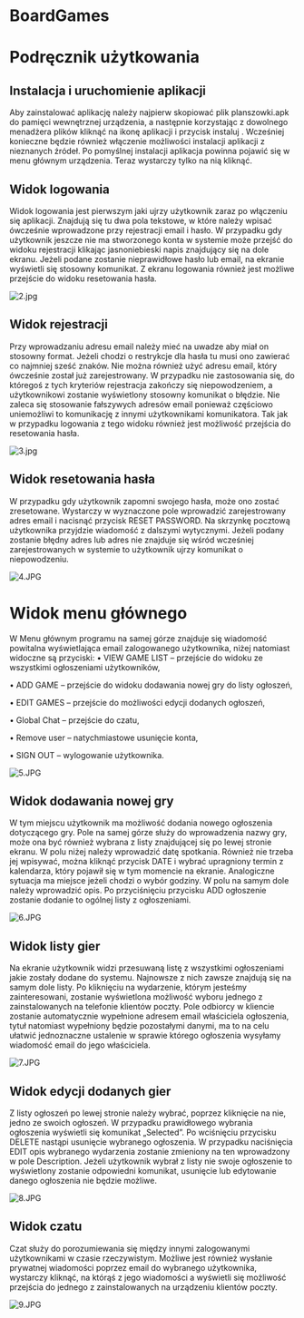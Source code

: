 # BoardGames

# Podręcznik użytkowania

## Instalacja i uruchomienie aplikacji

Aby zainstalować aplikację należy najpierw skopiować plik planszowki.apk do pamięci wewnętrznej urządzenia, a następnie korzystając z dowolnego menadżera plików kliknąć na ikonę aplikacji i przycisk instaluj .  Wcześniej konieczne będzie również włączenie możliwości instalacji aplikacji z nieznanych źródeł. Po pomyślnej instalacji aplikacja powinna pojawić się w menu głównym urządzenia. Teraz wystarczy tylko na nią kliknąć.

## Widok logowania

Widok logowania jest pierwszym jaki ujrzy użytkownik zaraz po włączeniu się aplikacji. Znajdują się tu dwa pola tekstowe, w które należy wpisać ówcześnie wprowadzone przy rejestracji email i hasło. W przypadku gdy użytkownik jeszcze nie ma stworzonego konta w systemie może przejść do widoku rejestracji klikając jasnoniebieski napis znajdujący się na dole ekranu. Jeżeli podane zostanie nieprawidłowe hasło lub email, na ekranie wyświetli się stosowny komunikat. Z ekranu logowania również jest możliwe przejście do widoku resetowania hasła.

![2.jpg](https://bitbucket.org/repo/7Ez9apE/images/2871414020-2.jpg)


## Widok rejestracji

Przy wprowadzaniu adresu email należy mieć na uwadze aby miał on stosowny format. Jeżeli chodzi o restrykcje dla hasła tu musi ono zawierać co najmniej sześć znaków. Nie można również użyć adresu email, który ówcześnie został już zarejestrowany. W przypadku nie zastosowania się, do któregoś z tych kryteriów rejestracja zakończy się niepowodzeniem, a użytkownikowi zostanie wyświetlony stosowny komunikat o błędzie. Nie zaleca się stosowanie fałszywych adresów email ponieważ częściowo uniemożliwi to komunikację z innymi użytkownikami komunikatora. Tak jak w przypadku logowania z tego widoku również jest możliwość przejścia do resetowania hasła.

![3.jpg](https://bitbucket.org/repo/7Ez9apE/images/1825323510-3.jpg)

## Widok resetowania hasła

W przypadku gdy użytkownik zapomni swojego hasła, może ono zostać zresetowane. Wystarczy w wyznaczone pole wprowadzić zarejestrowany adres email i nacisnąć przycisk RESET PASSWORD. Na skrzynkę pocztową użytkownika przyjdzie wiadomość z dalszymi wytycznymi. Jeżeli podany zostanie błędny adres lub adres nie znajduje się wśród wcześniej zarejestrowanych w systemie to użytkownik ujrzy komunikat o niepowodzeniu.

![4.JPG](https://bitbucket.org/repo/7Ez9apE/images/146368171-4.JPG)

# Widok menu głównego

W Menu głównym programu  na samej górze znajduje się wiadomość powitalna wyświetlająca email zalogowanego użytkownika,  niżej natomiast widoczne są przyciski:
•	VIEW GAME LIST – przejście do widoku ze wszystkimi ogłoszeniami użytkowników,

•	ADD GAME – przejście do widoku dodawania nowej gry do listy ogłoszeń,

•	EDIT GAMES – przejście do możliwości edycji dodanych ogłoszeń,

•	Global Chat – przejście do czatu, 

•	Remove user – natychmiastowe usunięcie konta,

•	SIGN OUT – wylogowanie użytkownika.

![5.JPG](https://bitbucket.org/repo/7Ez9apE/images/3027377119-5.JPG)
## Widok dodawania nowej gry

W tym miejscu użytkownik ma możliwość dodania nowego ogłoszenia dotyczącego gry. Pole na samej górze służy do wprowadzenia nazwy gry, może ona być również wybrana z listy znajdującej się po lewej stronie ekranu. W polu niżej należy wprowadzić datę spotkania. Również nie trzeba jej wpisywać, można kliknąć przycisk DATE i wybrać upragniony termin z kalendarza, który pojawił się w tym momencie na ekranie. Analogiczne sytuacja ma miejsce jeżeli chodzi o wybór godziny. W polu na samym dole należy wprowadzić opis. Po przyciśnięciu przycisku ADD ogłoszenie zostanie dodanie to ogólnej listy z ogłoszeniami.

![6.JPG](https://bitbucket.org/repo/7Ez9apE/images/3311131934-6.JPG)
## Widok listy gier

Na ekranie użytkownik widzi przesuwaną listę  z wszystkimi ogłoszeniami jakie zostały dodane do systemu. Najnowsze z nich zawsze znajdują się na samym dole listy. Po kliknięciu na wydarzenie, którym jesteśmy zainteresowani, zostanie wyświetlona możliwość wyboru jednego z zainstalowanych na telefonie klientów poczty. Pole odbiorcy w kliencie zostanie automatycznie wypełnione adresem email właściciela ogłoszenia, tytuł natomiast wypełniony będzie pozostałymi danymi, ma to na celu ułatwić jednoznaczne ustalenie w sprawie którego ogłoszenia wysyłamy wiadomość email do jego właściciela.

![7.JPG](https://bitbucket.org/repo/7Ez9apE/images/9934481-7.JPG)
## Widok edycji dodanych gier

Z listy ogłoszeń po lewej stronie należy wybrać, poprzez kliknięcie na nie, jedno ze swoich ogłoszeń. W przypadku prawidłowego wybrania ogłoszenia wyświetli się komunikat „Selected”. Po wciśnięciu przycisku DELETE nastąpi usunięcie wybranego ogłoszenia. W przypadku naciśnięcia EDIT opis wybranego wydarzenia zostanie zmieniony na ten wprowadzony w pole Description. Jeżeli użytkownik wybrał z listy nie swoje ogłoszenie to wyświetlony zostanie odpowiedni komunikat, usunięcie lub edytowanie danego ogłoszenia nie będzie możliwe.

![8.JPG](https://bitbucket.org/repo/7Ez9apE/images/3441373174-8.JPG)
## Widok czatu
Czat służy do porozumiewania się między innymi zalogowanymi użytkownikami w czasie rzeczywistym. Możliwe jest również wysłanie prywatnej wiadomości poprzez email do wybranego użytkownika, wystarczy kliknąć, na którąś z jego wiadomości a wyświetli się możliwość przejścia do jednego z zainstalowanych na urządzeniu klientów poczty.

![9.JPG](https://bitbucket.org/repo/7Ez9apE/images/491032614-9.JPG)
